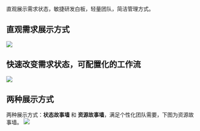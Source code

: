 直观展示需求状态，敏捷研发白板，轻量团队，简洁管理方式。

## 直观需求展示方式
![](https://mc.qcloudimg.com/static/img/4df9ee92648a493b89f729fc2bdb4151/image.jpg)

## 快速改变需求状态，可配置化的工作流
![](https://mc.qcloudimg.com/static/img/84bca68776462684c970fb30a180b33a/image.jpg)

## 两种展示方式
两种展示方式：**状态故事墙** 和 **资源故事墙**，满足个性化团队需要，下图为资源故事墙。
![](https://mc.qcloudimg.com/static/img/cabd37bfc3fd8a1c9b7683877e094fbd/image.jpg)
